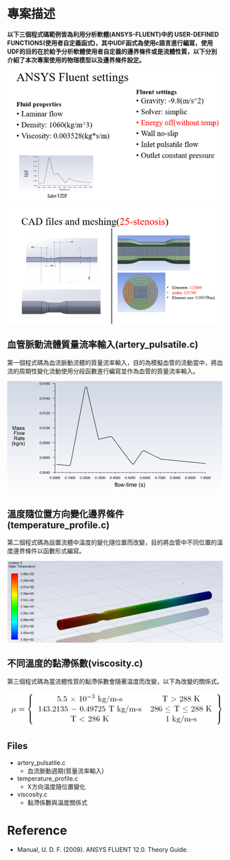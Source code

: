 # 專案描述
**以下三個程式碼範例皆為利用分析軟體(ANSYS-FLUENT)中的 USER-DEFINED FUNCTIONS(使用者自定義函式)，其中UDF函式為使用c語言進行編寫，使用UDF的目的在於給予分析軟體使用者自定義的邊界條件或是流體性質，以下分別介紹了本次專案使用的物理模型以及邊界條件設定。**

![image](https://github.com/HaoWeiChu/ANSYS_FLUENT_UDF/blob/main/Ansys_fluent_settings.png)


![image](https://github.com/HaoWeiChu/ANSYS_FLUENT_UDF/blob/main/Artery_Geometry_Profile.png)

## 血管脈動流體質量流率輸入(artery_pulsatile.c)
第一個程式碼為血流脈動流體的質量流率輸入，目的為模擬血管的流動當中，將血流的周期性變化流動使用分段函數進行編寫並作為血管的質量流率輸入。

![image](https://github.com/HaoWeiChu/ANSYS_FLUENT_UDF/blob/main/Artery_Pulsatile%20flow/pulsatile_flow.png)

## 溫度隨位置方向變化邊界條件(temperature_profile.c)
第二個程式碼為設置流體中溫度的變化隨位置而改變，目的將血管中不同位置的溫度邊界條件以函數形式編寫。

![image](https://github.com/HaoWeiChu/ANSYS_FLUENT_UDF/blob/main/Temperature_profile/static_temperature_distribution.png)

## 不同溫度的黏滯係數(viscosity.c)
第三個程式碼為當流體性質的黏滯係數會隨著溫度而改變，以下為改變的關係式。

![image](https://github.com/HaoWeiChu/ANSYS_FLUENT_UDF/blob/main/Viscosity/temp_dependent_viscosity.png)



## Files
* artery_pulsatile.c
  * 血流脈動週期(質量流率輸入)
* temperature_profile.c
  * X方向溫度隨位置變化
* viscosity.c
  * 黏滯係數與溫度關係式

# Reference
* Manual, U. D. F. (2009). ANSYS FLUENT 12.0. Theory Guide.
